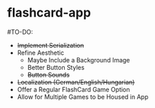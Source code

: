 # flashcard-app

#TO-DO:
  * <del>Implement Serialization </del> <br /> 
  * Refine Aesthetic <br /> 
      * Maybe Include a Background Image <br /> 
      * Better Button Styles
      * <del>Button Sounds<del>
  * <del>Localization (German/English/Hungarian) <del> <br /> 
  * Offer a Regular FlashCard Game Option <br /> 
  * Allow for Multiple Games to be Housed in App <br /> 
